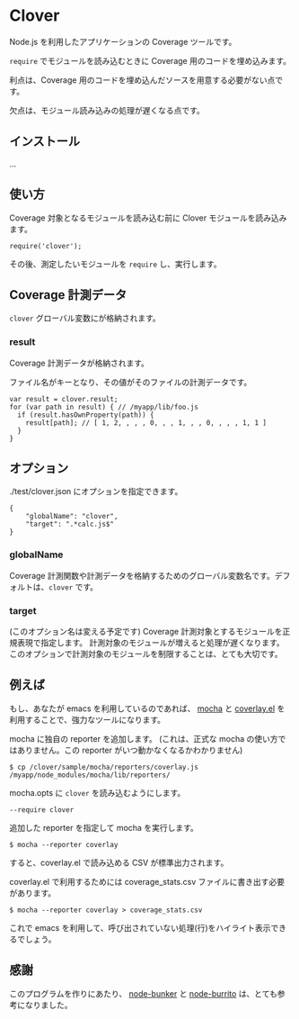 Clover
======================
Node.js を利用したアプリケーションの Coverage ツールです。

`require` でモジュールを読み込むときに Coverage 用のコードを埋め込みます。

利点は、Coverage 用のコードを埋め込んだソースを用意する必要がない点です。

欠点は、モジュール読み込みの処理が遅くなる点です。

インストール
------

...

使い方
------
Coverage 対象となるモジュールを読み込む前に Clover モジュールを読み込みます。

    require('clover');

その後、測定したいモジュールを `require` し、実行します。

Coverage 計測データ
------
`clover` グローバル変数にが格納されます。

### result ###
Coverage 計測データが格納されます。

ファイル名がキーとなり、その値がそのファイルの計測データです。

    var result = clover.result;
    for (var path in result) { // /myapp/lib/foo.js
      if (result.hasOwnProperty(path)) {
        result[path]; // [ 1, 2, , , , 0, , , 1, , , 0, , , , 1, 1 ]
      }
    }

オプション
------
./test/clover.json にオプションを指定できます。

    {
        "globalName": "clover", 
        "target": ".*calc.js$"
    }

### globalName ###
Coverage 計測関数や計測データを格納するためのグローバル変数名です。デフォルトは、`clover` です。

### target ###
(このオプション名は変える予定です)
Coverage 計測対象とするモジュールを正規表現で指定します。
計測対象のモジュールが増えると処理が遅くなります。
このオプションで計測対象のモジュールを制限することは、とても大切です。

例えば
------
もし、あなたが emacs を利用しているのであれば、
[mocha](http://visionmedia.github.com/mocha/) と
[coverlay.el](https://github.com/twada/coverlay.el) 
を利用することで、強力なツールになります。

mocha に独自の reporter を追加します。
(これは、正式な mocha の使い方ではありません。この reporter がいつ動かなくなるかわかりません)

    $ cp /clover/sample/mocha/reporters/coverlay.js /myapp/node_modules/mocha/lib/reporters/

mocha.opts に `clover` を読み込むようにします。

    --require clover

追加した reporter を指定して mocha を実行します。

    $ mocha --reporter coverlay

すると、coverlay.el で読み込める CSV が標準出力されます。

coverlay.el で利用するためには coverage_stats.csv ファイルに書き出す必要があります。

    $ mocha --reporter coverlay > coverage_stats.csv

これで emacs を利用して、呼び出されていない処理(行)をハイライト表示できるでしょう。

感謝
------
このプログラムを作りにあたり、
[node-bunker](https://github.com/substack/node-bunker) と
[node-burrito](https://github.com/substack/node-burrito)
は、とても参考になりました。

